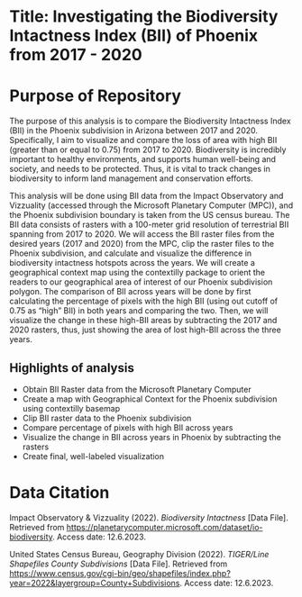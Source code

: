 # Title: Investigating the Biodiversity Intactness Index (BII) of Phoenix from 2017 - 2020

# Purpose of Repository

The purpose of this analysis is to compare the Biodiversity Intactness Index (BII) in the Phoenix subdivision in Arizona between 2017 and 2020. Specifically, I aim to visualize and compare the loss of area with high BII (greater than or equal to 0.75) from 2017 to 2020. Biodiversity is incredibly important to healthy environments, and supports human well-being and society, and needs to be protected. Thus, it is vital to track changes in biodiversity to inform land management and conservation efforts.

This analysis will be done using BII data from the Impact Observatory and Vizzuality (accessed through the Microsoft Planetary Computer (MPC)), and the Phoenix subdivision boundary is taken from the US census bureau. The BII data consists of rasters with a 100-meter grid resolution of terrestrial BII spanning from 2017 to 2020. We will access the BII raster files from the desired years (2017 and 2020) from the MPC, clip the raster files to the Phoenix subdivision, and calculate and visualize the difference in biodiversity intactness hotspots across the years. We will create a geographical context map using the contextilly package to orient the readers to our geographical area of interest of our Phoenix subdivision polygon. The comparison of BII across years will be done by first calculating the percentage of pixels with the high BII (using out cutoff of 0.75 as “high” BII) in both years and comparing the two. Then, we will visualize the change in these high-BII areas by subtracting the 2017 and 2020 rasters, thus, just showing the area of lost high-BII across the three years. 

## Highlights of analysis
- Obtain BII Raster data from the Microsoft Planetary Computer
- Create a map with Geographical Context for the Phoenix subdivision using contextilly basemap
- Clip BII raster data to the Phoenix subdivision
- Compare percentage of pixels with high BII across years
- Visualize the change in BII across years in Phoenix by subtracting the rasters
- Create final, well-labeled visualization

# Data Citation

Impact Observatory & Vizzuality (2022). *Biodiversity Intactness* [Data File]. Retrieved from https://planetarycomputer.microsoft.com/dataset/io-biodiversity. Access date: 12.6.2023.

United States Census Bureau, Geography Division (2022). *TIGER/Line Shapefiles County Subdivisions* [Data File]. Retrieved from https://www.census.gov/cgi-bin/geo/shapefiles/index.php?year=2022&layergroup=County+Subdivisions. Access date: 12.6.2023.


